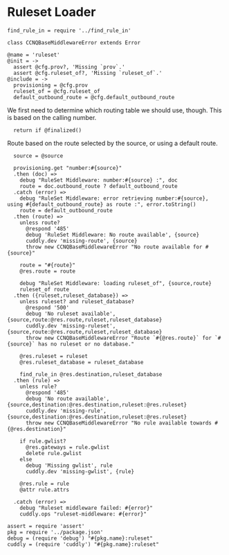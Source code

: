 Ruleset Loader
==============

    find_rule_in = require '../find_rule_in'

    class CCNQBaseMiddlewareError extends Error

    @name = 'ruleset'
    @init = ->
      assert @cfg.prov?, 'Missing `prov`.'
      assert @cfg.ruleset_of?, 'Missing `ruleset_of`.'
    @include = ->
      provisioning = @cfg.prov
      ruleset_of = @cfg.ruleset_of
      default_outbound_route = @cfg.default_outbound_route

We first need to determine which routing table we should use, though.
This is based on the calling number.

      return if @finalized()

Route based on the route selected by the source, or using a default route.

      source = @source

      provisioning.get "number:#{source}"
      .then (doc) =>
        debug "RuleSet Middleware: number:#{source} :", doc
        route = doc.outbound_route ? default_outbound_route
      .catch (error) =>
        debug "RuleSet Middleware: error retrieving number:#{source}, using #{default_outbound_route} as route :", error.toString()
        route = default_outbound_route
      .then (route) =>
        unless route?
          @respond '485'
          debug 'RuleSet Middleware: No route available', {source}
          cuddly.dev 'missing-route', {source}
          throw new CCNQBaseMiddlewareError "No route available for #{source}"

        route = "#{route}"
        @res.route = route

        debug "RuleSet Middleware: loading ruleset_of", {source,route}
        ruleset_of route
      .then ({ruleset,ruleset_database}) =>
        unless ruleset? and ruleset_database?
          @respond '500'
          debug 'No ruleset available', {source,route:@res.route,ruleset,ruleset_database}
          cuddly.dev 'missing-ruleset', {source,route:@res.route,ruleset,ruleset_database}
          throw new CCNQBaseMiddlewareError "Route `#{@res.route}` for `#{source}` has no ruleset or no database."

        @res.ruleset = ruleset
        @res.ruleset_database = ruleset_database

        find_rule_in @res.destination,ruleset_database
      .then (rule) =>
        unless rule?
          @respond '485'
          debug 'No route available', {source,destination:@res.destination,ruleset:@res.ruleset}
          cuddly.dev 'missing-rule', {source,destination:@res.destination,ruleset:@res.ruleset}
          throw new CCNQBaseMiddlewareError "No rule available towards #{@res.destination}"

        if rule.gwlist?
          @res.gateways = rule.gwlist
          delete rule.gwlist
        else
          debug 'Missing gwlist', rule
          cuddly.dev 'missing-gwlist', {rule}

        @res.rule = rule
        @attr rule.attrs

      .catch (error) =>
        debug "Ruleset middleware failed: #{error}"
        cuddly.ops "ruleset-middleware: #{error}"

    assert = require 'assert'
    pkg = require '../package.json'
    debug = (require 'debug') "#{pkg.name}:ruleset"
    cuddly = (require 'cuddly') "#{pkg.name}:ruleset"
